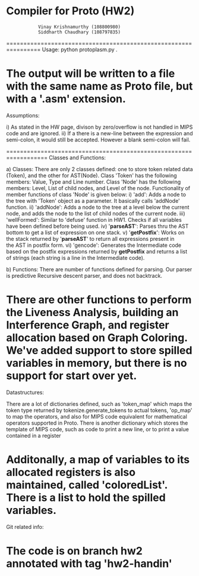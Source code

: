 Compiler for Proto (HW2)
================================================================
				Vinay Krishnamurthy (108800980)
			  	Siddharth Chaudhary (108797835)
================================================================
Usage: 
python protoplasm.py <Protofilename>.

The output will be written to a file with the same name as
Proto file, but with a '.asm' extension.
=================================================================
Assumptions:

i) As stated in the HW page, divison by zero/overflow
   is not handled in MIPS code and are ignored.
ii) If a there is a new-line between the expression and
    semi-colon, it would still be accepted. However a 
    blank semi-colon will fail.

==================================================================
Classes and Functions:

a) Classes:
   There are only 2 classes defined: one to store token
   related data (Token), and the other for AST(Node). 
   Class 'Token' has the following members: Value, Type 
   and Line number. Class 'Node' has the following 
   members: Level, List of child nodes, and Level of the 
   node. Functionality of member functions of class 'Node' 
   is given below:
   i) 'add': Adds a node to the tree with 'Token' object as
      a parameter. It basically calls 'addNode' function.
   ii) 'addNode': Adds a node to the tree at a level below
        the current node, and adds the node to the list of
    	child nodes of the current node.
   iii) 'wellFormed': Similar to 'defuse' function in HW1.
   	 Checks if all variables have been defined before
     	 being used.
   iv) '__parseAST__': Parses thru the AST bottom to get a 
        list of expression on one stack.
    v) '__getPostfix__': Works on the stack returned by
       '__parseAST__' to return all expressions present in	
       the AST in postfix form.
   vi) 'gencode': Generates the Intermediate code based on
       the postfix expressions returned by __getPostfix__
       and returns a list of strings (each string is a line
       in the Intermediate code).

b) Functions:
   There are number of functions defined for parsing. Our 
   parser is predictive Recursive descent parser, and does
   not backtrack.

   There are other functions to perform the Liveness Analysis,
   building an Interference Graph, and register allocation based
   on Graph Coloring. We've added support to store spilled 
   variables in memory, but there is no support for start over 
   yet.
======================================================================
Datastructures:

There are a lot of dictionaries defined, such as 'token_map' which
maps the token type returned by tokenize.generate_tokens to actual
tokens, 'op_map' to map the operators, and also for MIPS code 
equivalent for mathematical operators supported in Proto. There is
another dictionary which stores the template of MIPS code, such as
code to print a new line, or to print a value contained in a register

Additonally, a map of variables to its allocated registers is also
maintained, called 'coloredList'. There is a list to hold the spilled
variables.
=======================================================================
Git related info:

The code is on branch hw2 annotated with tag 'hw2-handin'
=======================================================================